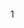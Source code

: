 <div>
    <a href="/" title="normal homepage"><svg xmlns="http://www.w3.org/2000/svg" class="icon icon-normal"><use href="/icons.svg#normal"></use></svg></a>
    <p class="header-cart">1</p>
</div>